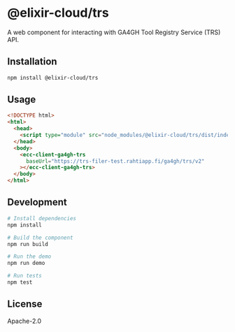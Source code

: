 # @elixir-cloud/trs

A web component for interacting with GA4GH Tool Registry Service (TRS) API.

## Installation

```bash
npm install @elixir-cloud/trs
```

## Usage

```html
<!DOCTYPE html>
<html>
  <head>
    <script type="module" src="node_modules/@elixir-cloud/trs/dist/index.js"></script>
  </head>
  <body>
    <ecc-client-ga4gh-trs
      baseUrl="https://trs-filer-test.rahtiapp.fi/ga4gh/trs/v2"
    ></ecc-client-ga4gh-trs>
  </body>
</html>
```

## Development

```bash
# Install dependencies
npm install

# Build the component
npm run build

# Run the demo
npm run demo

# Run tests
npm test
```

## License

Apache-2.0
